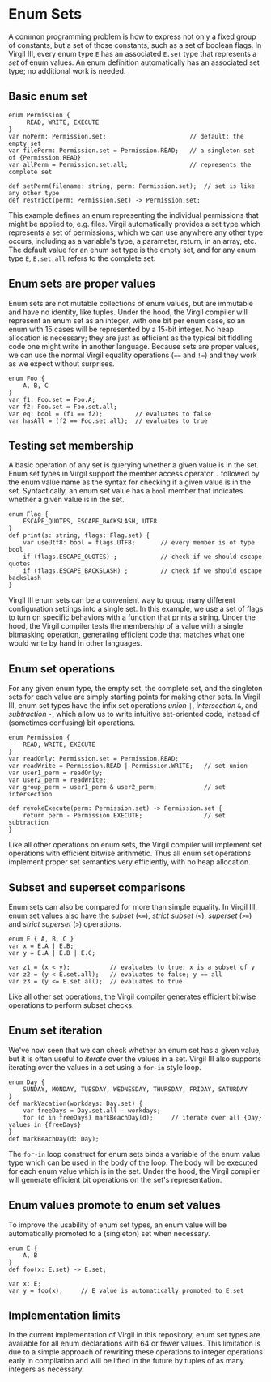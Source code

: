# Enum Sets

A common programming problem is how to express not only a fixed group of constants, but a set of those constants, such as a set of boolean flags.
In Virgil III, every enum type `E` has an associated `E.set` type that represents a *set* of enum values.
An enum definition automatically has an associated set type; no additional work is needed.

## Basic enum set

```
enum Permission {
     READ, WRITE, EXECUTE
}
var noPerm: Permission.set;                       // default: the empty set
var filePerm: Permission.set = Permission.READ;   // a singleton set of {Permission.READ}
var allPerm = Permission.set.all;                 // represents the complete set

def setPerm(filename: string, perm: Permission.set);  // set is like any other type
def restrict(perm: Permission.set) -> Permission.set;
```

This example defines an enum representing the individual permissions that might be applied to, e.g. files.
Virgil automatically provides a set type which represents a set of permissions, which we can use anywhere any other type occurs, including as a variable's type, a parameter, return, in an array, etc.
The default value for an enum set type is the empty set, and for any enum type `E`, `E.set.all` refers to the complete set.

## Enum sets are proper values

Enum sets are not mutable collections of enum values, but are immutable and have no identity, like tuples.
Under the hood, the Virgil compiler will represent an enum set as an integer, with one bit per enum case, so an enum with 15 cases will be represented by a 15-bit integer.
No heap allocation is necessary; they are just as efficient as the typical bit fiddling code one might write in another language.
Because sets are proper values, we can use the normal Virgil equality operations (`==` and `!=`) and they work as we expect without surprises.

```
enum Foo {
    A, B, C
}
var f1: Foo.set = Foo.A;
var f2: Foo.set = Foo.set.all;
var eq: bool = (f1 == f2);         // evaluates to false
var hasAll = (f2 == Foo.set.all);  // evaluates to true
```

## Testing set membership

A basic operation of any set is querying whether a given value is in the set.
Enum set types in Virgil support the member access operator `.` followed by the enum value name as the syntax for checking if a given value is in the set.
Syntactically, an enum set value has a `bool` member that indicates whether a given value is in the set.

```
enum Flag {
    ESCAPE_QUOTES, ESCAPE_BACKSLASH, UTF8
}
def print(s: string, flags: Flag.set) {
    var useUtf8: bool = flags.UTF8;       // every member is of type bool
    if (flags.ESCAPE_QUOTES) ;            // check if we should escape quotes
    if (flags.ESCAPE_BACKSLASH) ;         // check if we should escape backslash
}
```

Virgil III enum sets can be a convenient way to group many different configuration settings into a single set.
In this example, we use a set of flags to turn on specific behaviors with a function that prints a string.
Under the hood, the Virgil compiler tests the membership of a value with a single bitmasking operation, generating efficient code that matches what one would write by hand in other languages.

## Enum set operations

For any given enum type, the empty set, the complete set, and the singleton sets for each value are simply starting points for making other sets.
In Virgil III, enum set types have the infix set operations *union* `|`, *intersection* `&`, and *subtraction* `-`, which allow us to write intuitive set-oriented code, instead of (sometimes confusing) bit operations.

```
enum Permission {
    READ, WRITE, EXECUTE
}
var readOnly: Permission.set = Permission.READ;
var readWrite = Permission.READ | Permission.WRITE;   // set union
var user1_perm = readOnly;
var user2_perm = readWrite;
var group_perm = user1_perm & user2_perm;             // set intersection

def revokeExecute(perm: Permission.set) -> Permission.set {
    return perm - Permission.EXECUTE;                 // set subtraction
}
```

Like all other operations on enum sets, the Virgil compiler will implement set operations with efficient bitwise arithmetic.
Thus all enum set operations implement proper set semantics very efficiently, with no heap allocation.

## Subset and superset comparisons

Enum sets can also be compared for more than simple equality.
In Virgil III, enum set values also have the *subset* (`<=`), *strict subset* (`<`), *superset* (`>=`) and *strict superset* (`>`) operations.

```
enum E { A, B, C }
var x = E.A | E.B;
var y = E.A | E.B | E.C;

var z1 = (x < y);           // evaluates to true; x is a subset of y
var z2 = (y < E.set.all);   // evaluates to false; y == all
var z3 = (y <= E.set.all);  // evaluates to true
```

Like all other set operations, the Virgil compiler generates efficient bitwise operations to perform subset checks.

## Enum set iteration

We've now seen that we can check whether an enum set has a given value, but it is often useful to *iterate* over the values in a set.
Virgil III also supports iterating over the values in a set using a `for-in` style loop.

```
enum Day {
    SUNDAY, MONDAY, TUESDAY, WEDNESDAY, THURSDAY, FRIDAY, SATURDAY
}
def markVacation(workdays: Day.set) {
    var freeDays = Day.set.all - workdays;
    for (d in freeDays) markBeachDay(d);     // iterate over all {Day} values in {freeDays}
}
def markBeachDay(d: Day);
```

The `for-in` loop construct for enum sets binds a variable of the enum value type which can be used in the body of the loop.
The body will be executed for each enum value which is in the set.
Under the hood, the Virgil compiler will generate efficient bit operations on the set's representation.

## Enum values promote to enum set values

To improve the usability of enum set types, an enum value will be automatically promoted to a (singleton) set when necessary.

```
enum E {
    A, B
}
def foo(x: E.set) -> E.set;

var x: E;
var y = foo(x);     // E value is automatically promoted to E.set
```

## Implementation limits

In the current implementation of Virgil in this repository, enum set types are available for all enum declarations with 64 or fewer values.
This limitation is due to a simple approach of rewriting these operations to integer operations early in compilation and will be lifted in the future by tuples of as many integers as necessary.
